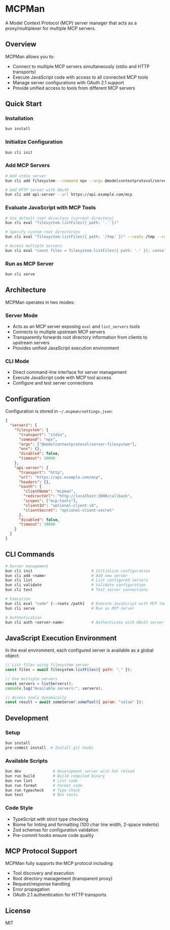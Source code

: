 # MCPMan

A Model Context Protocol (MCP) server manager that acts as a proxy/multiplexer for multiple MCP servers.

## Overview

MCPMan allows you to:
- Connect to multiple MCP servers simultaneously (stdio and HTTP transports)
- Execute JavaScript code with access to all connected MCP tools
- Manage server configurations with OAuth 2.1 support
- Provide unified access to tools from different MCP servers

## Quick Start

### Installation

```bash
bun install
```

### Initialize Configuration

```bash
bun cli init
```

### Add MCP Servers

```bash
# Add stdio server
bun cli add filesystem --command npx --args @modelcontextprotocol/server-filesystem

# Add HTTP server with OAuth
bun cli add api-server --url https://api.example.com/mcp
```

### Evaluate JavaScript with MCP Tools

```bash
# Use default root directory (current directory)
bun cli eval "filesystem.listFiles({ path: '.' })"

# Specify custom root directories
bun cli eval "filesystem.listFiles({ path: '/tmp' })" --roots /tmp --roots /var

# Access multiple servers
bun cli eval "const files = filesystem.listFiles({ path: '.' }); console.log(files);"
```

### Run as MCP Server

```bash
bun cli serve
```

## Architecture

MCPMan operates in two modes:

### Server Mode
- Acts as an MCP server exposing `eval` and `list_servers` tools
- Connects to multiple upstream MCP servers
- Transparently forwards root directory information from clients to upstream servers
- Provides unified JavaScript execution environment

### CLI Mode
- Direct command-line interface for server management
- Execute JavaScript code with MCP tool access
- Configure and test server connections

## Configuration

Configuration is stored in `~/.mcpman/settings.json`:

```json
{
  "servers": {
    "filesystem": {
      "transport": "stdio",
      "command": "npx",
      "args": ["@modelcontextprotocol/server-filesystem"],
      "env": {},
      "disabled": false,
      "timeout": 30000
    },
    "api-server": {
      "transport": "http",
      "url": "https://api.example.com/mcp",
      "headers": {},
      "oauth": {
        "clientName": "mcpman",
        "redirectUrl": "http://localhost:3000/callback",
        "scopes": ["mcp:tools"],
        "clientId": "optional-client-id",
        "clientSecret": "optional-client-secret"
      },
      "disabled": false,
      "timeout": 30000
    }
  }
}
```

## CLI Commands

```bash
# Server management
bun cli init                          # Initialize configuration
bun cli add <name>                    # Add new server
bun cli list                          # List configured servers
bun cli validate                      # Validate configuration
bun cli test                          # Test server connections

# Execution
bun cli eval "code" [--roots /path]   # Execute JavaScript with MCP tools
bun cli serve                         # Run as MCP server

# Authentication
bun cli auth <server-name>            # Authenticate with OAuth server
```

## JavaScript Execution Environment

In the eval environment, each configured server is available as a global object:

```javascript
// List files using filesystem server
const files = await filesystem.listFiles({ path: "." });

// Use multiple servers
const servers = listServers();
console.log("Available servers:", servers);

// Access tools dynamically
const result = await someServer.someTool({ param: "value" });
```

## Development

### Setup

```bash
bun install
pre-commit install  # Install git hooks
```

### Available Scripts

```bash
bun dev              # Development server with hot reload
bun run build        # Build compiled binary
bun run lint         # Lint code
bun run format       # Format code
bun run typecheck    # Type check
bun test             # Run tests
```

### Code Style

- TypeScript with strict type checking
- Biome for linting and formatting (100 char line width, 2-space indents)
- Zod schemas for configuration validation
- Pre-commit hooks ensure code quality

## MCP Protocol Support

MCPMan fully supports the MCP protocol including:
- Tool discovery and execution
- Root directory management (transparent proxy)
- Request/response handling
- Error propagation
- OAuth 2.1 authentication for HTTP transports

## License

MIT